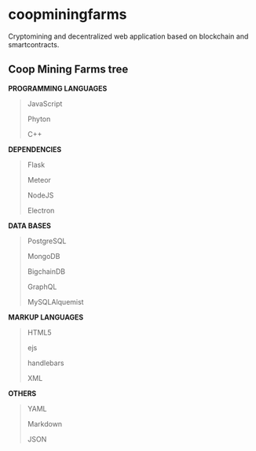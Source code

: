 # coopminingfarms
Cryptomining and decentralized web application based on blockchain and smartcontracts.

## Coop Mining Farms tree


__PROGRAMMING LANGUAGES__
> JavaScript
>
> Phyton
>
> C++


__DEPENDENCIES__
> Flask
>
> Meteor
> 
> NodeJS
>
> Electron


__DATA BASES__
> PostgreSQL
>
> MongoDB
>
> BigchainDB
>
> GraphQL
>
> MySQLAlquemist


__MARKUP LANGUAGES__
> HTML5
>
> ejs
>
> handlebars
>
> XML


__OTHERS__
> YAML
>
> Markdown
>
> JSON
